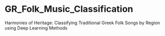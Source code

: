 # GR_Folk_Music_Classification
Harmonies of Heritage: Classifying Traditional Greek Folk Songs by Region using Deep Learning Methods
